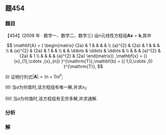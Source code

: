 ## 题454
### 题目
【454】(2008 年 · 数学一、数学二、数学三) 设$n$元线性方程组$\mathbf{{Ax}} = \mathbf{b}$,其中

$$
\mathbf{A} = ( \begin{matrix} {2a} & 1 & & & & \\  {a}^{2} & {2a} & 1 & & & \\   & {a}^{2} & {2a} & 1 & & \\   & &  \ddots  &  \ddots  &  \ddots  & \\   & & & {a}^{2} & {2a} & 1 \\   & & & & {a}^{2} & {2a} \end{matrix}) ,\mathbf{x} = {( {x}_{1},\cdots ,{x}_{n}) }^{\mathrm{T}},\mathbf{b} = {( 1,0,\cdots ,0) }^{\mathrm{T}},
$$

(I) 证明行列式$| \mathbf{A}|  = ( {n + 1}) {a}^{n}$;

(II) 当$a$为何值时,该方程组有唯一解,并求${x}_{1}$;

(III) 当$a$为何值时,该方程组有无穷多解,并求通解.
### 分析

### 解